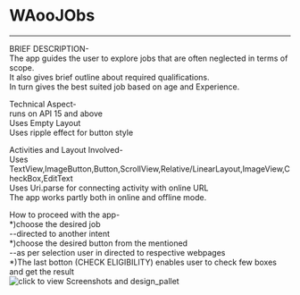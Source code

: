 # WAooJObs</br>
-------
BRIEF DESCRIPTION-<br />
The app guides the user to explore jobs that are often neglected in terms of scope.<br />
It also gives brief outline about required qualifications.<br />
In turn gives the best suited job based on age and Experience.<br />

Technical Aspect-<br />
runs on API 15 and above<br />
Uses Empty Layout<br />
Uses ripple effect for button style<br />

Activities and Layout Involved-<br />
Uses TextView,ImageButton,Button,ScrollView,Relative/LinearLayout,ImageView,CheckBox,EditText<br />
Uses Uri.parse for connecting activity with online URL<br />
The app works partly both in online and offline mode.<br />

How to proceed with the app-<br />
*)choose the desired job<br />
--directed to another intent<br />
*)choose the desired button from the mentioned<br />
--as per selection user in directed to respective webpages<br />
*)The last botton (CHECK ELIGIBILITY) enables user to check few boxes and get the result<br />
![click to view Screenshots and design_pallet](https://github.com/sayantikabanik/WAooJObs/commit/af7e96378bddbae7c2e2fb919469a6d22ad80d60)

